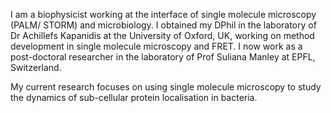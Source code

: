 I am a biophysicist working at the interface of single molecule microscopy (PALM/ STORM) and microbiology. I obtained my DPhil in the laboratory of Dr Achillefs Kapanidis at the University of Oxford, UK, working on method development in single molecule microscopy and FRET. I now work as a post-doctoral researcher in the laboratory of Prof Suliana Manley at EPFL, Switzerland.

My current research focuses on using single molecule microscopy to study the dynamics of sub-cellular protein localisation in bacteria.
